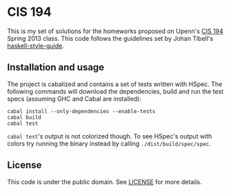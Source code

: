 # CIS 194

This is my set of solutions for the homeworks proposed on Upenn's [CIS 194][ref]
Spring 2013 class. This code follows the guidelines set by Johan Tibell's
[haskell-style-guide][stl].

[ref]: http://www.seas.upenn.edu/~cis194/spring13/
[stl]: https://github.com/tibbe/haskell-style-guide

## Installation and usage

The project is cabalized and contains a set of tests written with HSpec. The
following commands will download the dependencies, build and run the test specs
(assuming GHC and Cabal are installed):

    cabal install --only-dependencies --enable-tests
    cabal build
    cabal test

`cabal test`'s output is not colorized though. To see HSpec's output with colors
try running the binary instead by calling `./dist/build/spec/spec`.

## License

This code is under the public domain. See [LICENSE](LICENSE) for more details.

